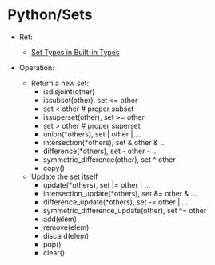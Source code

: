 # Python/Sets 

* Ref:
  * [Set Types in Built-in Types](https://docs.python.org/3.6/library/stdtypes.html#set)

* Operation:
  * Return a new set:
    * isdisjoint(other)
    * issubset(other), set <= other
    * set < other  # proper subset
    * issuperset(other), set >= other
    * set > other  # proper superset
    * union(*others), set | other | ...
    * intersection(*others), set & other & ...
    * difference(*others), set - other - ...
    * symmetric_difference(other), set ^ other
    * copy()
  * Update the set itself
    * update(*others), set |= other | ...
    * intersection_update(*others), set &= other & ...
    * difference_update(*others), set -= other | ...
    * symmetric_difference_update(other), set ^= other
    * add(elem)
    * remove(elem)
    * discard(elem)
    * pop()
    * clear()
